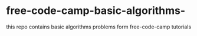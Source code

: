 # free-code-camp-basic-algorithms-
this repo contains basic algorithms problems form free-code-camp tutorials
